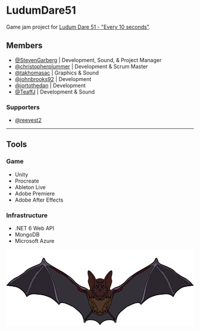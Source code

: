 # LudumDare51
Game jam project for [Ludum Dare 51 - "Every 10 seconds"](https://ldjam.com/events/ludum-dare/51).

## Members
- [@StevenGarberg](https://github.com/StevenGarberg) | Development, Sound, & Project Manager
- [@christopherplummer](https://github.com/christopherplummer) | Development & Scrum Master
- [@takhomasac](https://github.com/takhomasac) | Graphics & Sound
- [@johnbrooks92](https://github.com/johnbrooks92) | Development
- [@jortothedan](https://github.com/jortothedan) | Development
- [@TeaffJ](https://github.com/TeaffJ) | Development & Sound

### Supporters
- [@reevest2](https://github.com/reevest2)

---

## Tools
### Game
- Unity
- Procreate
- Ableton Live
- Adobe Premiere
- Adobe After Effects
### Infrastructure
- .NET 6 Web API
- MongoDB
- Microsoft Azure

![](/Unity/Assets/Sprites/bat_2.png)
